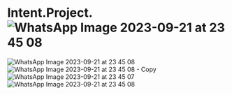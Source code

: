 # Intent.Project.![WhatsApp Image 2023-09-21 at 23 45 08](https://github.com/idhan19/Intent.Project./assets/95014887/835dc373-a296-46e6-85b4-e06dd9e065a8)
![WhatsApp Image 2023-09-21 at 23 45 08](https://github.com/idhan19/Intent.Project./assets/95014887/0ebbfbc3-b1b6-430f-a40e-2a3f48735bce)
![WhatsApp Image 2023-09-21 at 23 45 08  - Copy](https://github.com/idhan19/Intent.Project./assets/95014887/a6f1a08a-fd07-4b51-b73e-aada08eb165e)
![WhatsApp Image 2023-09-21 at 23 45 07](https://github.com/idhan19/Intent.Project./assets/95014887/88e3934a-4dd0-43b2-839b-08a01b78d530)
![WhatsApp Image 2023-09-21 at 23 45 08](https://github.com/idhan19/Intent.Project./assets/95014887/f8d98f3a-405a-4feb-b2e5-653322031acc)
